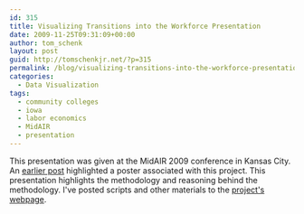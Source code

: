 ```yaml
---
id: 315
title: Visualizing Transitions into the Workforce Presentation
date: 2009-11-25T09:31:09+00:00
author: tom_schenk
layout: post
guid: http://tomschenkjr.net/?p=315
permalink: /blog/visualizing-transitions-into-the-workforce-presentation/
categories:
  - Data Visualization
tags:
  - community colleges
  - iowa
  - labor economics
  - MidAIR
  - presentation
---
```

<script async class="speakerdeck-embed" data-id="4e80f61e16acd800600006a6" data-ratio="1.3333333333333333" src="//speakerdeck.com/assets/embed.js"></script>

This presentation was given at the MidAIR 2009 conference in Kansas City. An <a href="http://tomschenkjr.net/2009/10/21/visualizing-transitions-into-the-workforce/">earlier post</a> highlighted a poster associated with this project. This presentation highlights the methodology and reasoning behind the methodology. I've posted scripts and other materials to the <a href="http://tomschenkjr.net/research/visualizing-transitions-from-education-to-industries/">project's webpage</a>.